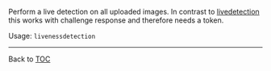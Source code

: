 Perform a live detection on all uploaded images. In contrast to [livedetection](./livedetection.md)
this works with challenge response and therefore needs a token.

Usage: `livenessdetection`


---

Back to [TOC](./toc.md)